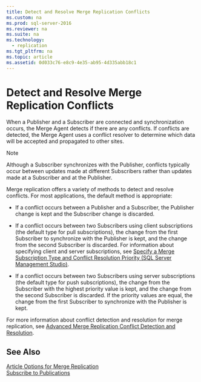 ```yaml
---
title: Detect and Resolve Merge Replication Conflicts
ms.custom: na
ms.prod: sql-server-2016
ms.reviewer: na
ms.suite: na
ms.technology: 
  - replication
ms.tgt_pltfrm: na
ms.topic: article
ms.assetid: 0d033c76-e8c9-4e35-ab95-4d335abb18c1
---
```

# Detect and Resolve Merge Replication Conflicts
  When a Publisher and a Subscriber are connected and synchronization occurs, the Merge Agent detects if there are any conflicts. If conflicts are detected, the Merge Agent uses a conflict resolver to determine which data will be accepted and propagated to other sites.  
  
> [!NOTE]  
>  Although a Subscriber synchronizes with the Publisher, conflicts typically occur between updates made at different Subscribers rather than updates made at a Subscriber and at the Publisher.  
  
 Merge replication offers a variety of methods to detect and resolve conflicts. For most applications, the default method is appropriate:  
  
-   If a conflict occurs between a Publisher and a Subscriber, the Publisher change is kept and the Subscriber change is discarded.  
  
-   If a conflict occurs between two Subscribers using client subscriptions \(the default type for pull subscriptions\), the change from the first Subscriber to synchronize with the Publisher is kept, and the change from the second Subscriber is discarded. For information about specifying client and server subscriptions, see [Specify a Merge Subscription Type and Conflict Resolution Priority &#40;SQL Server Management Studio&#41;](../Topic/Specify%20a%20Merge%20Subscription%20Type%20and%20Conflict%20Resolution%20Priority%20\(SQL%20Server%20Management%20Studio\).md).  
  
-   If a conflict occurs between two Subscribers using server subscriptions \(the default type for push subscriptions\), the change from the Subscriber with the highest priority value is kept, and the change from the second Subscriber is discarded. If the priority values are equal, the change from the first Subscriber to synchronize with the Publisher is kept.  
  
 For more information about conflict detection and resolution for merge replication, see [Advanced Merge Replication Conflict Detection and Resolution](../../Topics\TopicNameNotContainA/Advanced-Merge-Replication-Conflict-Detection-and-Resolution.md).  
  
## See Also  
 [Article Options for Merge Replication](../../Topics\TopicNameNotContainA/Article-Options-for-Merge-Replication.md)   
 [Subscribe to Publications](../../Topics\TopicNameNotContainA/Subscribe-to-Publications.md)  
  
  